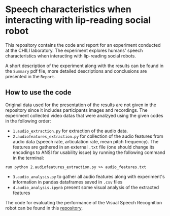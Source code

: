 # Speech characteristics when interacting with lip-reading social robot

This repository contains the code and report for an experiment conducted at the CHILI laboratory. The experiment explores humans' speech characteristics when interacting with lip-reading social robots.

A short description of the experiment along with the results can be found in the `Summary` pdf file, more detailed descriptions and conclusions are presented in the `Report`.


## How to use the code
Original data used for the presentation of the results are not given in the repository since it includes participants images and recordings.
The experiment collected video datas that were analzyed using the given codes in the following order:
* `1.audio_extraction.py` for extraction of the audio data.
* `2.audiofeatures_extraction.py` for collection of the audio features from audio data (speech rate, articulation rate, mean pitch frequency). The features are gathered in an external `.txt` file (one should change its encodings to ANSI for usability issue) by running the following command in the terminal:
```
run python 2.audiofeatures_extraction.py >> audio_features.txt
```
* `3.audio_analysis.py` to gather all audio features along with experiment's information in pandas dataframes saved in `.csv` files
* `4.audio_analysis.ipynb` present some visual analysis of the extracted features

The code for evaluating the performance of the Visual Speech Recognition robot can be found in this [repository](https://github.com/CHILIpReading).
